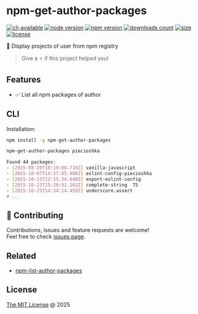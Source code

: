 # npm-get-author-packages

[![cli-available](https://badgen.net/static/cli/available/?icon=terminal)](https://runkit.com/npm/npm-get-author-packages)
[![node version](https://img.shields.io/node/v/npm-get-author-packages.svg)](https://www.npmjs.com/package/npm-get-author-packages)
[![npm version](https://badge.fury.io/js/npm-get-author-packages.svg)](https://badge.fury.io/js/npm-get-author-packages)
[![downloads count](https://img.shields.io/npm/dt/npm-get-author-packages.svg)](https://www.npmjs.com/package/npm-get-author-packages)
[![size](https://packagephobia.com/badge?p=npm-get-author-packages)](https://packagephobia.com/result?p=npm-get-author-packages)
[![license](https://img.shields.io/npm/l/npm-get-author-packages.svg)](https://piecioshka.mit-license.org)

🔨 Display projects of user from npm registry

> Give a ⭐️ if this project helped you!

## Features

- ✅ List all npm packages of author

## CLI

Installation:

```bash
npm install -g npm-get-author-packages
```

```bash
npm-get-author-packages piecioshka
```

```bash
Found 44 packages:
- [2015-08-20T10:19:08.710Z] vanilla-javascript
- [2015-10-07T14:57:45.900Z] eslint-config-piecioshka
- [2015-10-13T22:15:34.840Z] export-eslint-config
- [2015-10-23T15:20:51.102Z] complete-string  TS
- [2015-10-25T14:34:14.459Z] underscore.assert
# ...
```

## 🤝 Contributing

Contributions, issues and feature requests are welcome!<br />
Feel free to check [issues page](https://github.com/piecioshka/npm-get-author-packages/issues/).

## Related

- [npm-list-author-packages](https://github.com/kgryte/npm-list-author-packages)

## License

[The MIT License](https://piecioshka.mit-license.org) @ 2025
